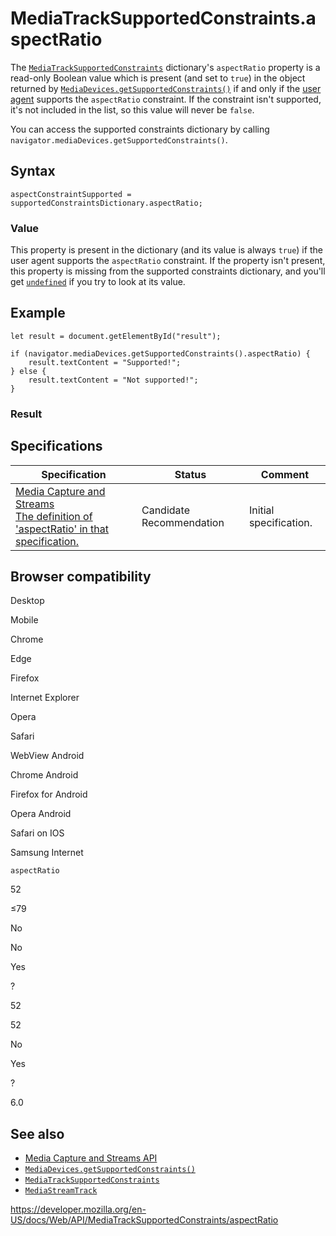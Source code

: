 # MediaTrackSupportedConstraints.aspectRatio

The [`MediaTrackSupportedConstraints`](../mediatracksupportedconstraints) dictionary's `aspectRatio` property is a read-only Boolean value which is present (and set to `true`) in the object returned by [`MediaDevices.getSupportedConstraints()`](../mediadevices/getsupportedconstraints) if and only if the [user agent](https://developer.mozilla.org/en-US/docs/Glossary/User_agent) supports the `aspectRatio` constraint. If the constraint isn't supported, it's not included in the list, so this value will never be `false`.

You can access the supported constraints dictionary by calling `navigator.mediaDevices.getSupportedConstraints()`.

## Syntax

    aspectConstraintSupported = supportedConstraintsDictionary.aspectRatio;

### Value

This property is present in the dictionary (and its value is always `true`) if the user agent supports the `aspectRatio` constraint. If the property isn't present, this property is missing from the supported constraints dictionary, and you'll get [`undefined`](https://developer.mozilla.org/en-US/docs/Web/JavaScript/Reference/Global_Objects/undefined) if you try to look at its value.

## Example

    let result = document.getElementById("result");

    if (navigator.mediaDevices.getSupportedConstraints().aspectRatio) {
        result.textContent = "Supported!";
    } else {
        result.textContent = "Not supported!";
    }

### Result

## Specifications

<table><thead><tr class="header"><th>Specification</th><th>Status</th><th>Comment</th></tr></thead><tbody><tr class="odd"><td><a href="https://w3c.github.io/mediacapture-main/#dom-mediatracksupportedconstraints-aspectratio">Media Capture and Streams<br />
<span class="small">The definition of 'aspectRatio' in that specification.</span></a></td><td><span class="spec-cr">Candidate Recommendation</span></td><td>Initial specification.</td></tr></tbody></table>

## Browser compatibility

Desktop

Mobile

Chrome

Edge

Firefox

Internet Explorer

Opera

Safari

WebView Android

Chrome Android

Firefox for Android

Opera Android

Safari on IOS

Samsung Internet

`aspectRatio`

52

≤79

No

No

Yes

?

52

52

No

Yes

?

6.0

## See also

- [Media Capture and Streams API](../media_streams_api)
- [`MediaDevices.getSupportedConstraints()`](../mediadevices/getsupportedconstraints)
- [`MediaTrackSupportedConstraints`](../mediatracksupportedconstraints)
- [`MediaStreamTrack`](../mediastreamtrack)

<a href="https://developer.mozilla.org/en-US/docs/Web/API/MediaTrackSupportedConstraints/aspectRatio" class="_attribution-link">https://developer.mozilla.org/en-US/docs/Web/API/MediaTrackSupportedConstraints/aspectRatio</a>
